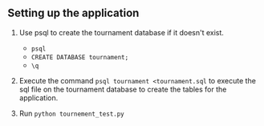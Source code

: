 ## Setting up the application

 1. Use psql to create the tournament database if it doesn't exist.
    - `psql`
    - `CREATE DATABASE tournament;`
    - `\q`
 
 2. Execute the command `psql tournament <tournament.sql` to execute the sql file on the tournament database to create the tables for the application.

 3. Run `python tournement_test.py`